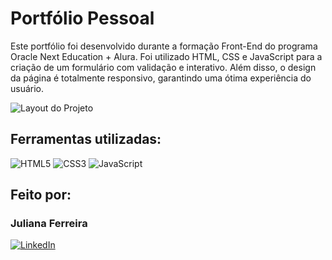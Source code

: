 # Portfólio Pessoal

Este portfólio foi desenvolvido durante a formação Front-End do programa Oracle Next Education + Alura.
Foi utilizado HTML, CSS e JavaScript para a criação de um formulário com validação e interativo. 
Além disso, o design da página é totalmente responsivo, garantindo uma ótima experiência do usuário.

![Layout do Projeto](https://github.com/julianaferreira-dev/challenger-one-portfolio/assets/96956180/089d45d2-656e-411b-8914-7a77a9d16a86)


## Ferramentas utilizadas:

![HTML5](https://img.shields.io/badge/html5-%23E34F26.svg?style=for-the-badge&logo=html5&logoColor=white)
![CSS3](https://img.shields.io/badge/css3-%231572B6.svg?style=for-the-badge&logo=css3&logoColor=white)
![JavaScript](https://img.shields.io/badge/javascript-%23323330.svg?style=for-the-badge&logo=javascript&logoColor=%23F7DF1E)

## Feito por:

### Juliana Ferreira

[![LinkedIn](https://img.shields.io/badge/LinkedIn-0077B5?style=for-the-badge&logo=linkedin&logoColor=white)](https://www.linkedin.com/in/julianaferreira-dev/)


